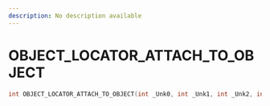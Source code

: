 ```yaml
---
description: No description available 
---
```


# OBJECT_LOCATOR_ATTACH_TO_OBJECT

```cpp
int OBJECT_LOCATOR_ATTACH_TO_OBJECT(int _Unk0, int _Unk1, int _Unk2, int _Unk3, int _Unk4, int _Unk5, int _Unk6, int _Unk7);
```